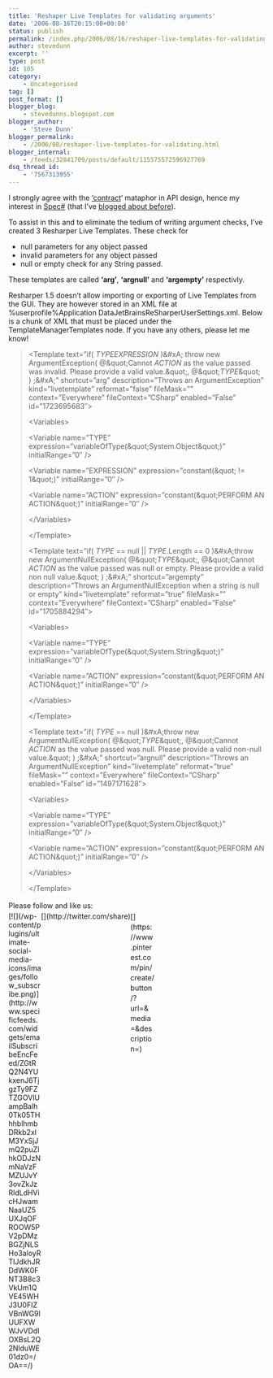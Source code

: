 ```yaml
---
title: 'Reshaper Live Templates for validating arguments'
date: '2006-08-16T20:15:00+00:00'
status: publish
permalink: /index.php/2006/08/16/reshaper-live-templates-for-validating-arguments
author: stevedunn
excerpt: ''
type: post
id: 105
category:
    - Uncategorised
tag: []
post_format: []
blogger_blog:
    - stevedunns.blogspot.com
blogger_author:
    - 'Steve Dunn'
blogger_permalink:
    - /2006/08/reshaper-live-templates-for-validating.html
blogger_internal:
    - /feeds/32841709/posts/default/115575572596927769
dsq_thread_id:
    - '7567313955'
---
```

I strongly agree with the [‘contract](http://www.regdeveloper.co.uk/2005/12/29/first_among_equals/)‘ mataphor in API design, hence my interest in [Spec#](http://research.microsoft.com/specsharp/) (that I’ve [blogged about before](http://stevedunns.blogspot.com/2006/08/spec.html)).

To assist in this and to eliminate the tedium of writing argument checks, I’ve created 3 Resharper Live Templates. These check for

- null parameters for any object passed
- invalid parameters for any object passed
- null or empty check for any String passed.

These templates are called **‘arg’**, **‘argnull’** and **‘argempty’** respectivly.

Resharper 1.5 doesn’t allow importing or exporting of Live Templates from the GUI. They are however stored in an XML file at %userprofile%Application DataJetBrainsReSharperUserSettings.xml. Below is a chunk of XML that must be placed under the TemplateManagerTemplates node. If you have any others, please let me know!

> &lt;Template text=”if( $TYPE$$EXPRESSION$ )&amp;#xA; throw new ArgumentException( @&amp;quot;Cannot $ACTION$ as the value passed was invalid. Please provide a valid value.&amp;quot;, @&amp;quot;$TYPE$&amp;quot; ) ;&amp;#xA;” shortcut=”arg” description=”Throws an ArgumentException” kind=”livetemplate” reformat=”false” fileMask=”” context=”Everywhere” fileContext=”CSharp” enabled=”False” id=”1723695683″&gt;
> 
> &lt;Variables&gt;
> 
> &lt;Variable name=”TYPE” expression=”variableOfType(&amp;quot;System.Object&amp;quot;)” initialRange=”0″ /&gt;
> 
> &lt;Variable name=”EXPRESSION” expression=”constant(&amp;quot; != 1&amp;quot;)” initialRange=”0″ /&gt;
> 
> &lt;Variable name=”ACTION” expression=”constant(&amp;quot;PERFORM AN ACTION&amp;quot;)” initialRange=”0″ /&gt;
> 
> &lt;/Variables&gt;
> 
> &lt;/Template&gt;
> 
> &lt;Template text=”if( $TYPE$ == null || $TYPE$.Length == 0 )&amp;#xA;throw new ArgumentNullException( @&amp;quot;$TYPE$&amp;quot;, @&amp;quot;Cannot $ACTION$ as the value passed was null or empty. Please provide a valid non null value.&amp;quot; ) ;&amp;#xA;” shortcut=”argempty” description=”Throws an ArgumentNullException when a string is null or empty” kind=”livetemplate” reformat=”true” fileMask=”” context=”Everywhere” fileContext=”CSharp” enabled=”False” id=”1705884294″&gt;
> 
> &lt;Variables&gt;
> 
> &lt;Variable name=”TYPE” expression=”variableOfType(&amp;quot;System.String&amp;quot;)” initialRange=”0″ /&gt;
> 
> &lt;Variable name=”ACTION” expression=”constant(&amp;quot;PERFORM AN ACTION&amp;quot;)” initialRange=”0″ /&gt;
> 
> &lt;/Variables&gt;
> 
> &lt;/Template&gt;
> 
> &lt;Template text=”if( $TYPE$ == null )&amp;#xA;throw new ArgumentNullException( @&amp;quot;$TYPE$&amp;quot;, @&amp;quot;Cannot $ACTION$ as the value passed was null. Please provide a valid non-null value.&amp;quot; ) ;&amp;#xA;” shortcut=”argnull” description=”Throws an ArgumentNullException” kind=”livetemplate” reformat=”true” fileMask=”” context=”Everywhere” fileContext=”CSharp” enabled=”False” id=”1497171628″&gt;
> 
> &lt;Variables&gt;
> 
> &lt;Variable name=”TYPE” expression=”variableOfType(&amp;quot;System.Object&amp;quot;)” initialRange=”0″ /&gt;
> 
> &lt;Variable name=”ACTION” expression=”constant(&amp;quot;PERFORM AN ACTION&amp;quot;)” initialRange=”0″ /&gt;
> 
> &lt;/Variables&gt;
> 
> &lt;/Template&gt;

<div class="sfsi_Sicons" style="width: 100%; display: inline-block; vertical-align: middle; text-align:left"><div style="margin:0px 8px 0px 0px; line-height: 24px"><span>Please follow and like us:</span></div><div class="sfsi_socialwpr"><div class="sf_subscrbe" style="text-align:left;float:left;width:64px">[![](/wp-content/plugins/ultimate-social-media-icons/images/follow_subscribe.png)](http://www.specificfeeds.com/widgets/emailSubscribeEncFeed/ZGtRQ2N4YUkxenJ6TjgzTy9FZTZGOVlUampBalh0Tk05THhhblhmbDRkb2xlM3YxSjJmQ2puZlhkODJzNmNaVzFMZUJvY3ovZkJzRldLdHVicHJwamNaaUZ5UXJqOFROOW5PV2pDMzBGZjNLSHo3aloyRTlJdkhJRDdWK0FNT3B8c3VkUm1QVE45WHJ3U0FIZVBnWG9lUUFXWWJvVDdIOXBsL2Q2NlduWE01dz0=/OA==/)</div><div class="sf_fb" style="text-align:left;width:98px"><div action="like" class="fb-like" data-layout="button" data-share="true" href="" send="false" showfaces="false" width="180"></div></div><div class="sf_twiter" style="text-align:left;float:left;width:auto">[](http://twitter.com/share)</div><div class="sf_pinit" style="text-align:left;float:left;line-height: 20px;width:47px">[](https://www.pinterest.com/pin/create/button/?url=&media=&description=)</div><div class="sf_google" style="text-align:left;float:left;max-width:62px;min-width:35px;"><div class="g-plusone" data-annotation="none" data-href="" data-size="large"></div></div></div></div>